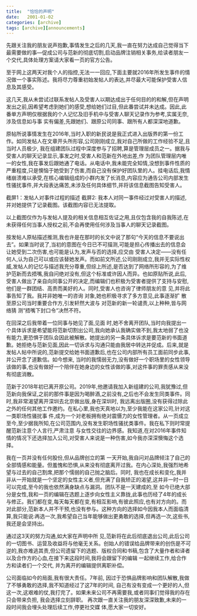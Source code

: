 ```yaml
---
title:  "恰恰的声明"
date:   2001-01-02
categories: [archive]
tags: [archive][announcements]
---
```



先跟关注我的朋友说声抱歉,事情发生之后的几天,我一直在努力达成自己觉得当下最需要做的事―促成公司与范新的彻底切割,启动品牌注销相关事务,给读者朋友一个交代,具体处理方案请大家看一页的官方公告。 

至于网上这两天对我个人的指控,无法一一回应,下面主要就2016年所发生事件的情况做一个事实陈述。我将尽力尊重初始发帖人的表达,并尽最大可能保护受害人信息及其感受。

这几天,我从未尝试过联系发帖人及受害人以期达成出于任何目的的和解,但在声明发出之前,因希望考虑到她们的感受,想给她们过目,但此番尝试并未达成。因此,此番单方声明仅根据我的个人记忆及旧手机中与受害人聊天记录作为参考,实属无奈,涉及信息如与事 实有偏差,先跟她们、跟原公司同事、跟所有人都深深地道歉。 

原帖所说事情发生在2016年,当时入职的新民说是我正式进入出版界的第一份工作。如同发帖人在文章开头所形容,公司刚刚成立,我对自己所做的工作经验不足,且当时人员极少, 我在组建团队过程中深度参与了招聘,算是管理层成员之一。据我与受害人的聊天记录显示,事发之时,受害人和范新在外地出差,作 为团队管理层内唯一的女性,我在事发后跟她通了电话。从电话中,我未能完全知情,没想到事件性质的严重程度,只是懊恼于她受到了伤害,而自己没有保护好团队里的人。挂电话后,我情绪崩溃难以承受,在核心编辑组成的小群内发了长消息,内容应为通告公司内部发生性骚扰事件,并大段表达痛苦,未涉及任何具体细节,并将该信息截图告知受害人。

截屏1：发帖人对事件过程的描述
截屏2: 我本人对同一事件经过对受害人的描述,并对她提供了记录截图。该截图内容已无法提取。 

以上截图仅作为与发帖人提及的相关信息相互佐证之用,且仅包含我的自我陈述,在未获得任何当事人授权之前,不会再使用任何涉及当事人的聊天记录截图。 

按发帖人原帖描述推测,我也许是在那时的长文中说了那句“今天的信息不要说出去”。如果当时说了,当初的意图在今日已不可描测,可能是担心传播出去的信息会让她受到二次伤害,也可能是认为,发声与否的选择,应交由 受害人决定——没有任何人,认为自己可以或应该替她发声。而如前文所述,公司刚刚成立,我并无实际性权威,发帖人的记忆与描述我充分尊重,但综上所述,是否达到了网络所形容的,为了维护范新而去捂嘴,我自问绝对没有,但这个标准或许因人而异。也如原贴所说,此后,受害人做出了亲自向同事公开的决定,而编辑们也积极为受害者提供了支持与安慰,他们是一群团结、高贵而美好的人。同时,受害人也咨询了律师朋友的意 见,并将此事告知了我。我并非她唯一的咨询 对象,她也积极寻求了多方意见,此事逐渐扩 散至原公司当时重要合作方,引发轩然大波与 对范新的新一轮谴责,以上种种,皆与网络猜 测“捂嘴下封口令“决然不符。 

在回深之后我带着一位同事与她见了面,见面 时,她不舍离开团队,当时向我提出一个具体诉求是希望能将范新切割出公司,我向她承认我确实做不到,我太地弱了也没有能力,更恐惧于团队会因此被解散。她提出的另一条具体诉求是要范新的书面道歉。她拒绝与范新见面,因此一切诉求与沟通只能由我居中转达并促成。后来,就是发帖人帖中所说的,范新提交给她书面道歉后,也在公司内部所有员工面前同步此事,并公开念了道歉信。如今想来, 当时的我懦弱无力,没有做好一个职场里的女性领导该做的事,也没有做好一个陪伴在她身边的女性该做的事,对这件事的罪责感从来没有彻底消散。

 范新于2018年初已离开原公司。2019年,他邀请我加入新组建的公司,我犹豫过,但范新向我保证,之前的那件事是因为喝醉酒,之前没有,之后也不会发生同类事件。同时,我非常渴望离开深圳去北京做出版,身在深圳时, 我远离出版圈,没有获得过除此之外的任何其他工作邀约。在私心里,我也天真地以为,至少我能在这家公司,针对这一类职场性骚扰事 件,成为一个对老板拥有绝对震慑力的女性管理者。从一页成立至今,至少据我所知,在公司范围内,没有发生职场性骚扰类事件。我在私下则时常提醒范新注意个人言行,严肃注意 与女性交往的边界感。我知道,在对2016年事件知情的情况下还选择加入公司,对受害人来说是一种伤害,如今我亦深深懊悔这个选择。 

我在一页并没有任何股份,但从品牌创立的第 一天开始,我自问对品牌倾注了自己的全部情感和能量。但羞愧和恐惧,从来没有彻底离开过我。在内心深处,我强烈地希望与过去的自己割席,把那个懦弱的自己抛之脑后。同时, 我也在成长和变化,我并非从一开始就是一个坚定的女性主义者,但充满了自我矫正的渴望,这并非一时一日可以完成,至今的我也依然满身缺点与漏洞。团队不是一天建成的,至 如今已绝大部分是女性,我和一页的编辑在选题上逐步向女性主义靠拢,此事也历经了4年的成长与修正。我们都在变,每天每天都在变,有相互影响,有彼此照应,也有对方向的。而对此部分,范新本人并不干预,也没有参与。这种方向的选择如今因我本人而面临清算,我只能说:再选一次,我希望自己当年能够做出更勇敢的选择,但再选一次,这些书, 我还是会坚持出。 

通过这3天的努力沟通,如大家在声明中所 见,范新将在此后彻底退出公司,此后公司的一切图书、运营及收益将与他毫无关系。创始人的错误给品牌带来的创伤是不可逆的,我亦难逃其责,但公司遗留下的选题、版权合同和书稿,包含了大量作者和译者以及合作方的心血,在接下来这段时间,我将会跟留下的编辑 一起继续工作,给合作方和读者们一个交代, 并为离开的编辑提供离职补偿。 

公司面临如今的局面,我有很大责任。7年前, 因过于恐惧品牌影响和团队解散,我做了不够勇敢的选择,我不知道经过了这7年的时间, 自己有没有变成一个更好的人,但这一次,这艰难的仗,我打完了。如果未来公司不再需要我,或者同事们觉得我的存在只会带来负担, 我会选择立刻辞职。 再次跟一直关注我的朋友深深致歉,未来的一 段时间我会埋头处理后续工作,停更社交媒 体,愿大家一切安好。
